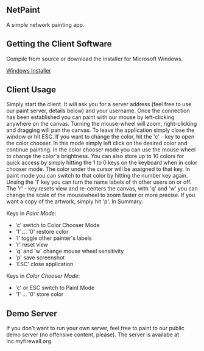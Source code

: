 ## NetPaint

A simple network painting app.

## Getting the Client Software

Compile from source or download the installer for Microsoft Windows.

[Windows Installer](https://github.com/JensDerKrueger/lnc/raw/master/cpp/OpenGL/24_Netpaint/VS/Output/setup.exe)

## Client Usage

Simply start the client. It will ask you for a server address (feel free to use our paint server, details below) and your username. Once the connection has been established you can paint with our mouse by left-clicking anywhere on the canvas. Turning the mouse-wheel will zoom, right-clicking and dragging will pan the canvas. To leave the application simply close the window or hit ESC. If you want to change the color, hit the 'c' - key to open the color chooser. In this mode simply left click on the desired color and continue painting. In the color chooser mode you can use the mouse wheel to change the color's brightness. You can also store up to 10 colors for quick access by simply hitting the 1 to 0 keys on the keyboard when in color chooser mode. The color under the cursor will be assigned to that key. In paint mode you can switch to that color by hitting the number key again. Unsing the 'l' key you can turn the name labels of th other users on or off. The 'r' - key resets view and re-centers the canvas, with 'q' and 'w' you can change the scale of the mousewheel to zoom faster or more precise. If you want a copy of the artwork, simply hit 'p'. In Summary:

Keys in *Paint Mode*:
* 'c' switch to Color Chooser Mode
* '1' ... '0' restore color
* 'l' toggle other painter's labels
* 'r' reset view
* 'q' and 'w' change mouse wheel sensitivity 
* 'p' save screenshot
* 'ESC' close application

Keys in *Color Chooser Mode*:
* 'c' or ESC switch to Paint Mode
* '1' ... '0' store color

## Demo Server

If you don't want to run your own server, feel free to paint to our public demo server (no offensive content, please). The server is availabe at lnc.myfirewall.org 
